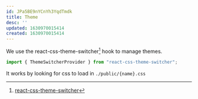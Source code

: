 ```yaml
---
id: JPa5BE9nYCnYh3YqdTmdk
title: Theme
desc: ''
updated: 1630970015414
created: 1630970015414
---
```


We use the react-css-theme-switcher[^1] hook to manage themes.

```ts
import { ThemeSwitcherProvider } from "react-css-theme-switcher";
```

It works by looking for css to load in `./public/{name}.css`


[^1]: [react-css-theme-switcher](https://www.npmjs.com/package/react-css-theme-switcher)
